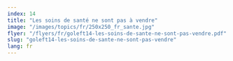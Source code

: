 ```yaml
---
index: 14
title: "Les soins de santé ne sont pas à vendre"
image: "/images/topics/fr/250x250_fr_sante.jpg"
flyer: "/flyers/fr/goleft14-les-soins-de-sante-ne-sont-pas-vendre.pdf"
slug: "goleft14-les-soins-de-sante-ne-sont-pas-vendre"
lang: fr
---
```

